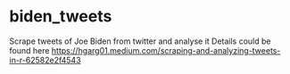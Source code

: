 # biden_tweets
Scrape tweets of Joe Biden from twitter and analyse it 
 Details could be found here
 https://hgarg01.medium.com/scraping-and-analyzing-tweets-in-r-62582e2f4543
